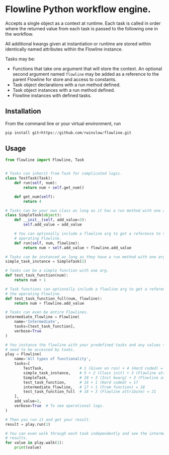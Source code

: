 # Flowline Python workflow engine.

Accepts a single object as a context at runtime. Each task is called in
order where the returned value from each task is passed to the following
one in the workflow.

All additional kwargs given at instantiation or runtime are stored within
identically named attributes within the Flowline instance.

Tasks may be:

- Functions that take one argument that will store the context. An
    optional second argument named `flowline` may be added as a reference
    to the parent Flowline for store and access to constants.
- Task object declarations with a run method defined.
- Task object instances with a run method defined.
- Flowline instances with defined tasks.

## Installation

From the command line or your virtual environment, run

```python
pip install git+https://github.com/rwinslow/flowline.git
```

## Usage

```python
from flowline import Flowline, Task


# Tasks can inherit from Task for complicated logic.
class TestTask(Task):
    def run(self, num):
        return num + self.get_num()

    def get_num(self):
        return 4

# Tasks can be your own class as long as it has a run method with one arg.
class SimpleTask(object):
    def __init__(self, add_value=3):
        self.add_value = add_value

    # You can optionally include a flowline arg to get a reference to the
    # operating Flowline.
    def run(self, num, flowline):
        return num + self.add_value + flowline.add_value

# Tasks can be instanced as long as they have a run method with one arg.
simple_task_instance = SimpleTask(2)

# Tasks can be a simple function with one arg.
def test_task_function(num):
    return num + 1

# Task functions can optionally include a flowline arg to get a reference to
# the operating Flowline.
def test_task_function_full(num, flowline):
    return num + flowline.add_value

# Tasks can even be entire Flowlines.
intermediate_flowline = Flowline(
    name='Intermediate',
    tasks=[test_task_function],
    verbose=True
)

# You instance the flowline with your predefined tasks and any values that may
# need to be accessed by tasks.
play = Flowline(
    name='All types of functionality',
    tasks=[
        TestTask,                # 1 (Given on run) + 4 (Hard coded) = 5
        simple_task_instance,    # 5 + 2 (Class init) + 3 (Flowline attr) = 10
        SimpleTask,              # 10 + 3 (Init kwarg) + 3 (Flowline attr) = 16
        test_task_function,      # 16 + 1 (Hard coded) = 17
        intermediate_flowline,   # 17 + 1 (From function) = 18
        test_task_function_full  # 18 + 3 (Flowline attribute) = 21
    ],
    add_value=3,
    verbose=True  # To see operational logs.
)

# Then you run it and get your result.
result = play.run(1)

# You can even walk through each task independently and see the intermediate
# results.
for value in play.walk(1):
    print(value)
```
